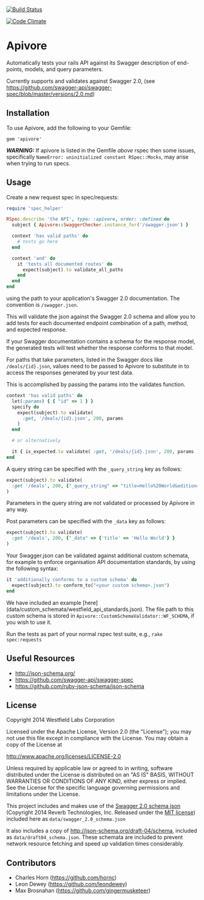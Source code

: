 [![Build Status](https://travis-ci.org/westfieldlabs/apivore.svg?branch=master)](https://travis-ci.org/westfieldlabs/apivore)

[![Code Climate](https://codeclimate.com/github/westfieldlabs/apivore/badges/gpa.svg)](https://codeclimate.com/github/westfieldlabs/apivore)
# Apivore

Automatically tests your rails API against its Swagger description of end-points, models, and query parameters.

Currently supports and validates against Swagger 2.0, (see https://github.com/swagger-api/swagger-spec/blob/master/versions/2.0.md)

## Installation

To use Apivore, add the following to your Gemfile:

    gem 'apivore'
***WARNING:*** If apivore is listed in the Gemfile _above_ rspec then some issues, specifically `NameError: uninitialized constant RSpec::Mocks`, may arise when trying to run specs.

## Usage

Create a new request spec in spec/requests:
```ruby
require 'spec_helper'

RSpec.describe 'the API', type: :apivore, order: :defined do
  subject { Apivore::SwaggerChecker.instance_for('/swagger.json') }

  context 'has valid paths' do
    # tests go here
  end

  context 'and' do
    it 'tests all documented routes' do
      expect(subject).to validate_all_paths
    end
  end
end
```
using the path to your application's Swagger 2.0 documentation. The convention is `/swagger.json`.

This will validate the json against the Swagger 2.0 schema and allow you to add tests for each documented endpoint combination of a path, method, and expected response.

If your Swagger documentation contains a schema for the response model, the generated tests will test whether the response conforms to that model.

For paths that take parameters, listed in the Swagger docs like `/deals/{id}.json`, values need to be passed to Apivore to substitute in to access the responses generated by your test data.

This is accomplished by passing the params into the validates function.
```ruby
context 'has valid paths' do
  let(:params) { { "id" => 1 } }
  specify do
    expect(subject).to validate(
      :get, '/deals/{id}.json', 200, params
    )
  end

  # or alternatively

  it { is_expected.to validate( :get, '/deals/{id}.json', 200, params ) }
end
```
A query string can be specified with the `_query_string` key as follows:

```ruby
expect(subject).to validate(
  :get '/deals', 200, {"_query_string" => "title=Hello%20World&edition=3"}
)
```
Parameters in the query string are not validated or processed by Apivore in any way.

Post parameters can be specified with the `_data` key as follows:

```ruby
expect(subject).to validate(
  :get '/deals', 200, {"_data" => {'title' => 'Hello World'} }
)
```

Your Swagger.json can be validated against additional custom schemata, for example to enforce organisation API documentation standards, by using the following syntax:

```ruby
it 'additionally conforms to a custom schema' do
  expect(subject).to conform_to("<your custom schema>.json")
end
```
We have included an example [here] (data/custom_schemata/westfield_api_standards.json). The file path to this custom schema is stored in `Apivore::CustomSchemaValidator::WF_SCHEMA`, if you wish to use it. 

Run the tests as part of your normal rspec test suite, e.g., `rake spec:requests`

## Useful Resources

* http://json-schema.org/
* https://github.com/swagger-api/swagger-spec
* https://github.com/ruby-json-schema/json-schema

## License

Copyright 2014 Westfield Labs Corporation

Licensed under the Apache License, Version 2.0 (the "License");
you may not use this file except in compliance with the License.
You may obtain a copy of the License at

http://www.apache.org/licenses/LICENSE-2.0

Unless required by applicable law or agreed to in writing, software
distributed under the License is distributed on an "AS IS" BASIS,
WITHOUT WARRANTIES OR CONDITIONS OF ANY KIND, either express or implied.
See the License for the specific language governing permissions and
limitations under the License.

This project includes and makes use of the [Swagger 2.0 schema json](http://swagger.io/v2/schema.json) (Copyright 2014 Reverb Technologies, Inc. Released under the [MIT license](http://opensource.org/licenses/MIT)) included here as `data/swagger_2.0_schema.json`

It also includes a copy of http://json-schema.org/draft-04/schema, included as `data/draft04_schema.json`. These schemata are included to prevent network resource fetching and speed up validation times considerably.

## Contributors

* Charles Horn (https://github.com/hornc)
* Leon Dewey (https://github.com/leondewey)
* Max Brosnahan (https://github.com/gingermusketeer)
